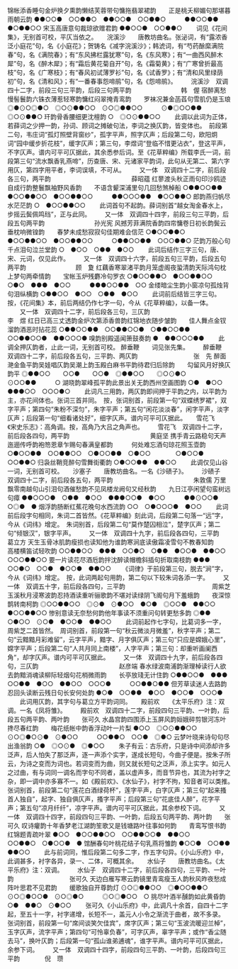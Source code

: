 <!-- { "loadSidebar": true } -->
锦帐添香睡句金炉换夕熏韵懒结芙蓉带句慵拖翡翠裙韵　　正是桃夭柳媚句那堪暮雨朝云韵
●●○○●　○○●●○　●●○○●　○○●●○　　　●●○○●●　●○●●○○
宋玉高唐意句裁琼欲赠君韵
●●○○●　○○●●○
 　　词见《花间集》，无别首可校，平仄当依之。 
　
浣溪沙　　唐教坊曲名。张泌词，有“露浓香泛小庭花”句，名《小庭花》；贺铸名《减字浣溪沙》；韩淲词，有“芍药酴縻满院春”句，名《满院春》；有“东风拂栏露犹寒”句，名《东风寒》；有“一曲西风醉木犀”句，名《醉木犀》；有“霜后黄花菊自开”句，名《霜菊黄》；有“广寒曾折最高枝”句，名《广寒枝》；有“春风初试薄罗衫”句，名《试香罗》；有“清和风里绿荫初”句，名《清和风》；有“一番春事怨啼鹃”句，名《怨啼鹃》。
　　浣溪沙　双调四十二字，前段三句三平韵，后段三句两平韵　　　　　　　　韩　偓
宿醉离愁慢髻鬟韵六铢衣薄惹轻寒韵慵红闷翠掩青鸾韵　　罗袜况兼金菡萏句雪肌仍是玉琅
◎●⊙○◎●○　◎○⊙●●○○　⊙○◎●●○○　　　⊙●◎○○●●　◎○⊙●●○
玕韵骨香腰细更沈檀韵
○　◎○⊙●●○○
 　　此调以此词为正体，若薛词之少押一韵，孙词、顾词之摊破句法，李词之换仄韵，皆变体也。　前段第二句，韦庄词“孤灯照壁背窗纱”，孤字平声，照字仄声；后段第二句，欧阳炯词“园中缓步折花枝”，缓字仄声；第三句，李煜词“登临不惜更沾衣”，登这平声，不字仄声。谱内可平可仄据此，其余悉参后词。至《花草粹编》所载李氏一词，前段第三句“流水飘香乳燕啼”，历查唐、宋、元诸家平韵词，此句从无第二、第六字用仄，第四字用平者，李词误填，不可从。 
　　又一体　双调四十二字，前后段各三句，两平韵　　　　　　　　　　　　　薛昭蕴
红蓼渡头秋正雨句印沙鸥迹自成行韵整鬟飘袖野风香韵　　不语含颦深浦里句几回愁煞棹船
○●●○○●●　●○○●●○○　●○○●●○○　　　●●○○○●●　●○○●●○
郎韵燕归帆尽水茫茫韵
○　●○○●●○○
 　　此词首句不起韵。薛词别首“越女淘金春水上，步摇云鬓佩鸣珰”，正与此同。 
　　又一体　双调四十四字，前段三句三平韵，后段五句两平韵　　　　　　　　孙光宪
风撼芳菲满院香韵四帘慵卷日初长韵鬓云垂枕响微锽韵　　春梦未成愁寂寂句佳期难会信茫
○●○○●●○　●○○●●○○　●○○●●○○　　　○●●○○●●　○○○●●○
茫韵万般心句千点泪句泣兰堂韵
○　●○○　○●●　●○○
 　　此词后结作三字三句，唐、宋、元词，仅见此作。 
　　又一体　双调四十六字，前段五句三平韵，后段五句两平韵　　　　　　　　顾　夐
红藕香寒翠渚平韵月笼虚阁夜蛩清韵天际鸿句枕上梦句两牵情韵　　宝帐玉炉残麝冷句罗衣
○●○○●●○　●○○●●○○　○●○　●●●　●○○　　　●●●○○●●　○○
金缕暗尘生韵小窗凉句孤烛背句泪纵横韵
○●●○○　●○○　○●●　●○○
 　　此词前后结皆三字三句。　按，《花间集》本，前后两结仍作七字一句，今从《花草粹编》，以备一体。 
　　又一体　双调四十二字，前后段各三句，三仄韵　　　　　　　　　　　　　李　煜
红日已高三丈透韵金炉次第添香兽韵红锦地衣随步皱韵　　佳人舞点金钗溜韵酒恶时拈花蕊
○●●○○●●　○○●●○○●　○●●○○●●　　　○○●●○○●　●●○○○●
嗅韵别殿遥闻箫鼓奏韵
●　●●○○○●●
 　　此调全押仄韵者，止此一词，无别首可校。 
醉垂鞭　　词见张先集。
　　醉垂鞭　双调四十二字，前后段各五句，三平韵、两仄韵　　　　　　　　　张　先
醉面滟金鱼平韵吴娃唱仄韵吴潮上韵玉殿白麻书平韵待君归后除韵　　勾留风月好换仄韵平
◎●●○○　　○○●　　○○●　◎●●○○　　◎○⊙●○　　　⊙○○●●　　　○
湖晓韵翠峰孤平韵此景出关无韵西州空画图韵
○●　●○○　　●●●○○　○○○●○
 　　此词凡三用韵，两仄韵即间押于平韵之内，以平韵为主，亦花间体也。张词三首并同。　按，张词别首，前段第一句“双蝶绣罗裙”，双字平声；第四句“朱粉不深匀”，朱字平声；第五句“闲花淡淡春”，闲字平声，淡字仄声；后段第一句“细看诸处好”，细字仄声。谱内可平可仄据此。 
　
雪花飞　　《宋史乐志》：高角调。按，高角乃大吕之角声也。
　　雪花飞　双调四十二字，前后段各四句，两平韵　　　　　　　　　　　　　黄庭坚
携手青云路稳句天声迤逦传呼韵袍笏恩章乍赐句春满皇都韵　　　何处难忘酒句琼花照玉壶韵
○●○○●●　○○●●○○　○●○○●●　○●○○　　　　○●○○●　○○●●○
归袅丝鞘竞醉句雪舞街衢韵
○●○○●●　●●○○
 　　此调仅见山谷一词，无别首可校。 
　
沙塞子　　唐教坊曲名。一名《沙碛子》。
　　沙碛子　双调四十二字，前后段各五句，两平韵　　　　　　　　　　　　　朱敦儒
万里飘零南越句山引泪句酒催愁韵不见凤楼龙阙句又经秋韵　　九日江亭闲望句蛮树远句瘴
●●○○○●　○●●　●○○　●●●○○●　●○○　　　●●⊙○○●　○◎●　●
烟浮韵肠断红蕉花晚句水西流韵
○○　○●○○○●　●○○
 　　此词前后段字句相同，朱词二首皆然。《花草粹编》刻此词，后段第二句落一“远”字，今从《词纬》增定。　朱词别首，后段第二句“莫作楚囚相泣”，楚字仄声；第二句“倾银汉”，银字平声。 
　　又一体　双调四十九字，前后段各四句，三平韵　　　　　　　　　　　　　葛立方
天生玉骨冰肌韵瘦损也读知他为谁韵寒涧底读傲霜凌雪句不教春知韵　　高楼横笛试轻吹韵
○○●●○○　●●●　○○●○　○●●　●○○●　●●○○　　　○○○●●○○
要一片读花尽酒卮韵拌沈醉读帽檐斜插句折取南枝韵
●●●　○○●○　○○●　●○○●　●●○○
 　　《词律》于前段第三句，脱去“涧”字，今从《词纬》增定。　按，此词两起句用韵，第二句以下较朱词各添一字。 
　　又一体　双调五十字，前后段各四句，三平韵　　　　　　　　　　　　　　周紫芝
玉溪秋月浸寒波韵忍持酒读重听骊歌韵不堪对读绿阴飞阁句月下羞蛾韵　　夜深惊鹊转南柯韵
◎○○●●○○　◎⊙●　⊙●○○　●○●　◎○○●　●●○○　　　●○○●●○○
惨别意读无奈愁何韵他年事读不须重问句转更愁多韵
◎●●　○●○○　⊙○●　●○○●　●●○○
 　　此词前起作七字句，比葛词多一字，周紫芝二首皆然。　周词别首，前段第一句“秋云微淡月微羞”，秋字平声；第二句“云黯黯月彩难留”，云字平声，黯字、月字俱仄声；第三句“只应是嫦娥心里”，嫦字平声；后段第二句“人共月同上南楼”，人字平声；第三句：却重听画阑西角“，却字仄声。谱内可平可仄据此。 
　　又一体　双调四十九字，前后段各四句，三仄韵　　　　　　　　　　　　　赵彦端
春水绿波南浦韵渐理棹读行人欲去韵黯消魂读柳际轻烟句花梢微雨韵　　长亭放琖无计住韵
○●●○○●　●●●　○○●●　●○○　●●○○　○○○●　　　○○●●○●●
但芳草读迷人去路韵忍回头读断云残日句长安何处韵
●○●　○○●●　●○○　●○○●　○○○●
 　　此词用仄韵，其字句与葛立方平韵词同。 
　
殿前欢　　《太平乐府》注：双调。一名《凤将雏》。
　　殿前欢　双调四十二字，前段四句三平韵、一叶韵，后段五句两平韵、两叶韵　　张可久
水晶宫韵四围添上玉屏风韵姮娥碎剪银河冻叶搀尽春红韵　　梅花纸帐中韵香浮动叶一片梨
●○○　◎○⊙●●○○　⊙○◎●○⊙●　⊙●○○　　　○○●●○　○○●　◎●○
云梦叶晓来诗句句尽出渔翁韵
○●　◎○⊙●　◎●○○
 　　朱子有云：古乐府，只是诗中间添却许多泛声，后人怕失了那泛声，逐一声添个实字，遂成长短句，今曲子便是。按朱子所云，为诗之变而为词也。若词变而为曲，则又就长短句之泛声，添上实字。如元人之过曲，有与词同一调名而字句不同者，盖以虚声多，而音节异也，其流为衬字之杂，即一调中亦多寡不一。如《殿前欢》、《水仙子》，衬字不拘，知音者可以类推。　张词别首，前段第二句“莲花白酒绿荷杯”，莲字平声，白字仄声；第三句“起来搔首人独自”，起字、独自俱仄声，搔字平声；后段第三句“花底佳人醉”，花字平声；第五句“凉月纤纤”，凉字平声。谱内可平可仄据此，其余参校下词。 
　　又一体　双调四十四字，前段四句三平韵、一叶韵，后段五句两平韵、两叶韵　　张可久
叹诗癯韵十年香梦老江湖韵笙歌又是钱塘路叶往事如何韵　　青鸾写恨书韵红锦题青疏叶翠
●○○　●○○●●○○　○○●●○○●　●●○○　　　○○●●○　○●○○●　●
馆酬春句叶桃花结子句乳燕将雏韵
●○○●　○○●●　●●○○
 　　此与前词同，惟后段第二句多二字，作五字句异。《小山乐府》中，此调甚多，衬字各异，录一、二体，可概其余。 
　
水仙子　　唐教坊曲名。《太平乐府》注：双调。
　　水仙子　双调四十二字，前后段各四句，三平韵、一叶韵　　　　　　　　　张可久
天边白雁写寒云韵镜里青鸾瘦玉人韵秋风昨夜愁成阵叶思君不见君韵　　缓歌独自开尊韵灯
⊙○◎●●○○　◎●○○●●○　⊙○◎●○○●　⊙○◎●○　　　◎○◎●○○　○
挑尽叶酒半醺韵如此黄昏韵
○●　●●○　⊙●○○
 　　张可久《小山乐府》中，此调凡十余首，自四十二字起，至五十一字，衬字递增，长短不一，盖元人小令之渐流于曲者，故不多录。　张词别首，前段第一句“席间谈笑欠佳宾”，席字仄声；第三句“玉波流暖迎兰棹”，玉字仄声，流字平声；第四句“可怜辜负春”，可字仄声，辜字平声；或作“香尘随去马”，换叶仄韵；后段第一句“孤山谁弟逋魂”，谁字平声。谱内可平可仄据此，余参下词。 
　　又一体　双调四十四字，前段四句三平韵、一叶韵，后段四句三平韵　　　　倪　瓒
